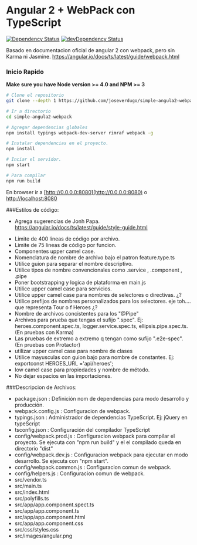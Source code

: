 # Angular 2 + WebPack con TypeScript

[![Dependency Status](https://david-dm.org/joseverdugo/simple-angula2-webpack.svg)](https://david-dm.org/joseverdugo/simple-angula2-webpack)
[![devDependency Status](https://david-dm.org/joseverdugo/simple-angula2-webpack/dev-status.svg)](https://david-dm.org/joseverdugo/simple-angula2-webpack#info=devDependencies)


Basado en documentacion oficial de angular 2 con webpack, pero sin Karma ni Jasmine.
https://angular.io/docs/ts/latest/guide/webpack.html 

### Inicio Rapido
**Make sure you have Node version >= 4.0 and NPM >= 3**

```bash
# Clone el repositorio
git clone --depth 1 https://github.com/joseverdugo/simple-angula2-webpack.git

# Ir a directorio
cd simple-angula2-webpack

# Agregar dependencias globales
npm install typings webpack-dev-server rimraf webpack -g

# Instalar dependencias en el proyecto.
npm install

# Inciar el servidor.
npm start

# Para compilar
npm run build

```
En browser ir a [http://0.0.0.0:8080](http://0.0.0.0:8080) o [http://localhost:8080](http://localhost:8080)

###Estilos de código:
* Agrega sugerencias de Jonh Papa. https://angular.io/docs/ts/latest/guide/style-guide.html
- Limite de 400 lineas de código por archivo.
- Limite de 75 lineas de código por funcion.
- Componentes upper camel case.
- Nomenclatura de nombre de archivo bajo el patron feature.type.ts
- Utilice guion para separar el nombre descriptivo.
- Utilice tipos de nombre convencionales como  .service , .component , .pipe
- Poner bootstrapping  y logica de plataforma en main.js
- Utilice upper camel case para servicios.
- Utilice upper camel case para nombres de selectores o directivas. ¿?
- Utilice prefijos de nombres personalizados para los selectores. eje toh.... que representa Tour o f Heroes ¿?
- Nombre de archivos concistentes para los "@Pipe"
- Archivos para prueba  que tengas el sufijo ".spec". Ej: heroes.component.spec.ts, logger.service.spec.ts, ellipsis.pipe.spec.ts. (En pruebas con Karma)
- Las pruebas de extremo a extremo q tengan como sufijo ".e2e-spec". (En pruebas con Protactor)
- utilizar upper camel case para nombre de clases
- Utilice mayusculas con guion bajo para nombre de constantes. Ej: exportconst HEROES_URL ='api/heroes';
- low camel case para propiedades y nombre de método.
- No dejar espacios en las importaciones.

###Descripcion de Archivos:
- package.json : Definición nom de dependencias para modo desarrollo y producción.
- webpack.config.js : Configuracion de webpack.
- typings.json : Administrador de dependencias TypeScript. Ej: jQuery en typeScript
- tsconfig.json : Configuración del compilador TypeScript 
- config/webpack.prod.js : Configuracion webpack para compilar el proyecto. Se ejecuta con "npm run build" y el el compilado queda en directorio "dist"
- config/webpack.dev.js : Configuracion webpack para ejecutar en modo desarrollo. Se ejecuta con "npm start".
- config/webpack.common.js : Configuracion comun de webpack. 
- config/helpers.js : Configuracion comun de webpack. 
- src/vendor.ts 
- src/main.ts
- src/index.html
- src/polyfills.ts
- src/app/app.component.spect.ts
- src/app/app.component.ts
- src/app/app.component.html
- src/app/app.component.css
- src/css/styles.css
- src/images/angular.png

